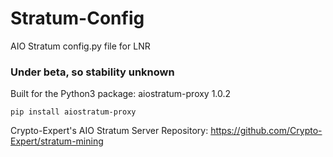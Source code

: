 # Stratum-Config
AIO Stratum config.py file for LNR
### Under beta, so stability unknown
Built for the Python3 package: aiostratum-proxy 1.0.2
```
pip install aiostratum-proxy
```
Crypto-Expert's AIO Stratum Server Repository: https://github.com/Crypto-Expert/stratum-mining

